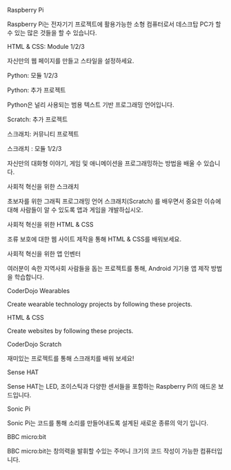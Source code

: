 Raspberry Pi

Raspberry Pi는 전자기기 프로젝트에 활용가능한 소형 컴퓨터로서 데스크탑 PC가 할 수 있는 많은 것들을 할 수 있습니다.

HTML & CSS: Module 1/2/3

자신만의 웹 페이지를 만들고 스타일을 설정하세요.

Python: 모듈 1/2/3

Python: 추가 프로젝트

Python은 널리 사용되는 범용 텍스트 기반 프로그래밍 언어입니다.

Scratch: 추가 프로젝트

스크래치: 커뮤니티 프로젝트

스크래치 : 모듈 1/2/3

자신만의 대화형 이야기, 게임 및 애니메이션을 프로그래밍하는 방법을 배울 수 있습니다.

사회적 혁신을 위한 스크래치

초보자를 위한 그래픽 프로그래밍 언어 스크래치(Scratch) 를 배우면서 중요한 이슈에 대해 사람들이 알 수 있도록 앱과 게임을 개발하십시오.

사회적 혁신을 위한 HTML & CSS

조류 보호에 대한 웹 사이트 제작을 통해 HTML & CSS를 배워보세요.

사회적 혁신을 위한 앱 인벤터

여러분이 속한 지역사회 사람들을 돕는 프로젝트를 통해, Android 기기용 앱 제작 방법을 학습합니다.

CoderDojo Wearables

Create wearable technology projects by following these projects.

HTML & CSS

Create websites by following these projects.

CoderDojo Scratch

재미있는 프로젝트를 통해 스크래치를 배워 보세요!

Sense HAT

Sense HAT는 LED, 조이스틱과 다양한 센서들을 포함하는 Raspberry Pi의 애드온 보드입니다.

Sonic Pi

Sonic Pi는 코드를 통해 소리를 만들어내도록 설계된 새로운 종류의 악기 입니다.

BBC micro:bit

BBC micro:bit는 창의력을 발휘할 수있는 주머니 크기의 코드 작성이 가능한 컴퓨터입니다.